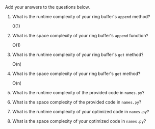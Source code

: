 Add your answers to the questions below.

1. What is the runtime complexity of your ring buffer's `append` method?

    0(1)

2. What is the space complexity of your ring buffer's `append` function?

    O(1)

3. What is the runtime complexity of your ring buffer's `get` method?

    O(n)

4. What is the space complexity of your ring buffer's `get` method?

    O(n)

5. What is the runtime complexity of the provided code in `names.py`?

6. What is the space complexity of the provided code in `names.py`?

7. What is the runtime complexity of your optimized code in `names.py`?

8. What is the space complexity of your optimized code in `names.py`?

